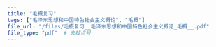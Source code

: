```yaml
---
title: "毛概复习"
tags: ["毛泽东思想和中国特色社会主义概论", "毛概"]
file_url: "/files/毛概复习__毛泽东思想和中国特色社会主义概论_毛概__.pdf"
file_type: "pdf"  # 去掉点号
---
```




<!-- 文件类型: .pdf -->
<!-- 文件图标: 📄 -->
